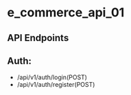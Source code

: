 # e_commerce_api_01

## API Endpoints

## Auth:

- /api/v1/auth/login(POST)
- /api/v1/auth/register(POST)
